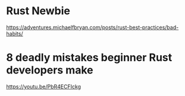 # Rust Newbie

 https://adventures.michaelfbryan.com/posts/rust-best-practices/bad-habits/

 # 8 deadly mistakes beginner Rust developers make

https://youtu.be/PbR4ECFIckg

 